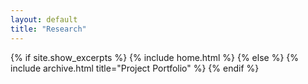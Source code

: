 ```yaml
---
layout: default
title: "Research"
---
```


{% if site.show_excerpts %}
  {% include home.html %}
{% else %}
  {% include archive.html title="Project Portfolio" %}
{% endif %}